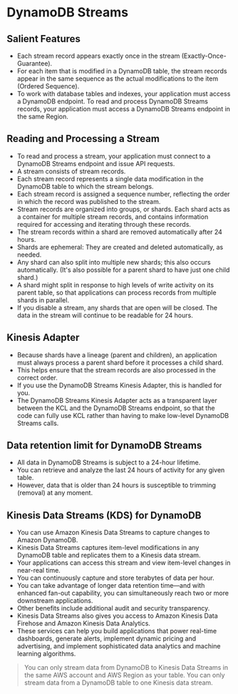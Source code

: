 # DynamoDB Streams

## Salient Features

- Each stream record appears exactly once in the stream (Exactly-Once-Guarantee).
- For each item that is modified in a DynamoDB table, the stream records appear in the same sequence as the actual modifications to the item (Ordered Sequence).
- To work with database tables and indexes, your application must access a DynamoDB endpoint. To read and process DynamoDB Streams records, your application must access a DynamoDB Streams endpoint in the same Region.

## Reading and Processing a Stream

- To read and process a stream, your application must connect to a DynamoDB Streams endpoint and issue API requests.
- A stream consists of stream records. 
- Each stream record represents a single data modification in the DynamoDB table to which the stream belongs. 
- Each stream record is assigned a sequence number, reflecting the order in which the record was published to the stream.
- Stream records are organized into groups, or shards. Each shard acts as a container for multiple stream records, and contains information required for accessing and iterating through these records. 
- The stream records within a shard are removed automatically after 24 hours.
- Shards are ephemeral: They are created and deleted automatically, as needed. 
- Any shard can also split into multiple new shards; this also occurs automatically. (It's also possible for a parent shard to have just one child shard.) 
- A shard might split in response to high levels of write activity on its parent table, so that applications can process records from multiple shards in parallel.
- If you disable a stream, any shards that are open will be closed. The data in the stream will continue to be readable for 24 hours.

## Kinesis Adapter

- Because shards have a lineage (parent and children), an application must always process a parent shard before it processes a child shard. 
- This helps ensure that the stream records are also processed in the correct order.
- If you use the DynamoDB Streams Kinesis Adapter, this is handled for you.
- The DynamoDB Streams Kinesis Adapter acts as a transparent layer between the KCL and the DynamoDB Streams endpoint, so that the code can fully use KCL rather than having to make low-level DynamoDB Streams calls.

## Data retention limit for DynamoDB Streams

- All data in DynamoDB Streams is subject to a 24-hour lifetime. 
- You can retrieve and analyze the last 24 hours of activity for any given table. 
- However, data that is older than 24 hours is susceptible to trimming (removal) at any moment.

## Kinesis Data Streams (KDS) for DynamoDB

- You can use Amazon Kinesis Data Streams to capture changes to Amazon DynamoDB.
- Kinesis Data Streams captures item-level modifications in any DynamoDB table and replicates them to a Kinesis data stream. 
- Your applications can access this stream and view item-level changes in near-real time. 
- You can continuously capture and store terabytes of data per hour. 
- You can take advantage of longer data retention time—and with enhanced fan-out capability, you can simultaneously reach two or more downstream applications. 
- Other benefits include additional audit and security transparency.
- Kinesis Data Streams also gives you access to Amazon Kinesis Data Firehose and Amazon Kinesis Data Analytics. 
- These services can help you build applications that power real-time dashboards, generate alerts, implement dynamic pricing and advertising, and implement sophisticated data analytics and machine learning algorithms.

> You can only stream data from DynamoDB to Kinesis Data Streams in the same AWS account and AWS Region as your table.
> You can only stream data from a DynamoDB table to one Kinesis data stream.

